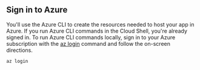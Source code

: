 ## Sign in to Azure

You'll use the Azure CLI to create the resources needed to host your app in Azure. If you run Azure CLI commands in the Cloud Shell, you're already signed in. To run Azure CLI commands locally, sign in to your Azure subscription with the [az login](/cli/azure/#login) command and follow the on-screen directions.

```azurecli
az login
```
